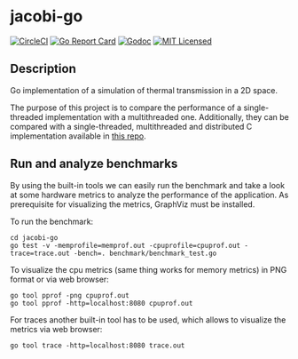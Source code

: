 # jacobi-go
[![CircleCI](https://circleci.com/gh/mcanalesmayo/jacobi-go.svg?style=svg)](https://circleci.com/gh/mcanalesmayo/jacobi-go)
[![Go Report Card](https://goreportcard.com/badge/github.com/mcanalesmayo/jacobi-go)](https://goreportcard.com/report/github.com/mcanalesmayo/jacobi-go)
[![Godoc](https://img.shields.io/badge/go-documentation-blue.svg)](https://godoc.org/github.com/mcanalesmayo/jacobi-go)
[![MIT Licensed](https://img.shields.io/badge/license-MIT-blue.svg)](https://raw.githubusercontent.com/mcanalesmayo/jacobi-go/master/LICENSE)

## Description
Go implementation of a simulation of thermal transmission in a 2D space.

The purpose of this project is to compare the performance of a single-threaded implementation with a multithreaded one. Additionally, they can be compared with a single-threaded, multithreaded and distributed C implementation available in [this repo](https://github.com/mcanalesmayo/jacobi-mpi).

## Run and analyze benchmarks
By using the built-in tools we can easily run the benchmark and take a look at some hardware metrics to analyze the performance of the application. As prerequisite for visualizing the metrics, GraphViz must be installed.

To run the benchmark:
```
cd jacobi-go
go test -v -memprofile=memprof.out -cpuprofile=cpuprof.out -trace=trace.out -bench=. benchmark/benchmark_test.go
```

To visualize the cpu metrics (same thing works for memory metrics) in PNG format or via web browser:
```
go tool pprof -png cpuprof.out
go tool pprof -http=localhost:8080 cpuprof.out
```

For traces another built-in tool has to be used, which allows to visualize the metrics via web browser:
```
go tool trace -http=localhost:8080 trace.out
```
